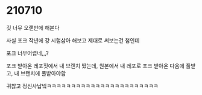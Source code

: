 # 210710

깃 너무 오랜만에 해본다



사실 포크 작년에 걍 시험삼아 해보고 제대로 써보는건 첨인데

포크 너무어렵네,,,?



포크 받아온 레포짓에서 내 브랜치 땄는데, 원본에서 내 레포로 포크 받아온 다음에 풀받고, 내 브랜치에 풀받아야함



귀찮고 정신사납넼ㅋㅋㅋㅋㅋㅋㅋㅋㅋㅋㅋㅋㅋㅋㅋㅋㅋㅋㅋㅋㅋㅋㅋ
